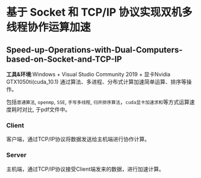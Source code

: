 # 基于 Socket 和 TCP/IP 协议实现双机多线程协作运算加速
## Speed-up-Operations-with-Dual-Computers-based-on-Socket-and-TCP-IP
**工具&环境**:Windows + Visual Studio Community 2019 + 显卡Nvidia GTX1050ti(cuda_10.1)
通过算法、多进程、分布式计算加速简单运算、排序等操作。

包括`普通算法`, `openmp`, `SSE`, `手写多线程`, `归并排序算法`，`cuda显卡加速求和`等方式运算速度耗时对比, 于pdf文件中。
### Client
客户端，通过TCP/IP协议将数据发送给主机端进行协作计算。


### Server
主机端，通过TCP/IP协议接受Client端发来的数据，进行加速计算。
